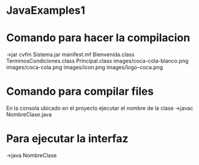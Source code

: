 # JavaExamples1
# Comando para hacer la compilacion 
  ->jar cvfm Sistema.jar manifest.mf Bienvenida.class TerminosCondiciones.class Principal.class images/coca-cola-blanco.png images/coca-cola.png images/icon.png images/logo-coca.png
# Comando para compilar files 
En la consola ubicado en el proyecto ejecutar el nombre de la clase 
  ->javac NombreClase.java
# Para ejecutar la interfaz 
  ->java NombreClase

